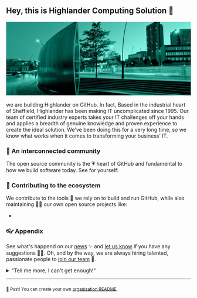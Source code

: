 ## Hey, this is Highlander Computing Solution 👋

![An illustration showing a variety of differently themed Octocats. Monuments from different cities are indicated in the background like the Space Needle, Berlin Fernsehturm and Transamerica Pyramid.](https://raw.githubusercontent.com/HighlanderComputingSolution/.github/master/highlanderAbout.jpg)

we are building Highlander on GitHub. In fact, Based in the industrial heart of Sheffield, Highlander has been making IT uncomplicated since 1995. Our team of certified industry experts takes your IT challenges off your hands and applies a breadth of genuine knowledge and proven experience to create the ideal solution. We’ve been doing this for a very long time, so we know what works when it comes to transforming your business’ IT.



### 🍿 An interconnected community

The open source community is the 💗 heart of GitHub and fundamental to how we build software today. See for yourself:


### 🦦 Contributing to the ecosystem

We contribute to the tools 🔧 we rely on to build and run GitHub, while also maintaining 🧙‍♂️ our own open source projects like:

- 

### 👓 Appendix

See what's happend on our [news](https://highlanderuk.com/news/) ✨ and [let us know](https://twitter.com/Highlandercs) if you have any suggestions 🙇‍♂️. Oh, and by the way, we are always hiring talented, passionate people to [join our team](https://www.linkedin.com/company/highlanderuk/) 🙌.

<details> 
	<summary>"Tell me more, I can't get enough!"</summary>
	<br>
	<ul>
	<li>GitHub is built using mighty 🔨 open source technologies like <a href="https://github.com/rails">Ruby on Rails</a>, <a href="https://github.com/golang">Go</a>, <a href="https://github.com/primer/">Primer</a>, <a href="https://github.com/reactjs">React</a> and <a href="https://github.com/apache/kafka">Kafka</a> among others.</li>
		<li>The three open source projects GitHub members have most contributed 👩‍💻 to are:
			<ul>
				<li><a href="https://github.com/microsoft/vscode">Visual Studio Code</a></li>
				<li><a href="https://github.com/rails/rails">Ruby on Rails</a></li>
				<li><a href="https://github.com/Homebrew">Homebrew</a></li>
			</ul>
		</li>
		<li>By the way, our <a href="https://github.com/github/docs">documentation</a> 🤓 is also open sourced</li>
	</ul>
</details>

---

<sub>🤫 Psst! You can create your own [organization README](https://docs.github.com/en/organizations/collaborating-with-groups-in-organizations/customizing-your-organizations-profile).</sub>

<!--
Made with 🖤
🙇‍♂️🎤⬇️
-->
